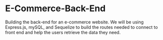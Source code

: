 # E-Commerce-Back-End
Building the back-end for an e-commerce website. We will be using Express.js, mySQL, and Sequelize to build the routes needed to connect to front end and help the users retrieve the data they need.
